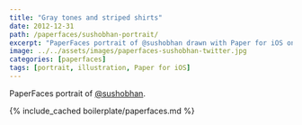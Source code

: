 ```yaml
---
title: "Gray tones and striped shirts"
date: 2012-12-31
path: /paperfaces/sushobhan-portrait/
excerpt: "PaperFaces portrait of @sushobhan drawn with Paper for iOS on an iPad."
image: ../../assets/images/paperfaces-sushobhan-twitter.jpg
categories: [paperfaces]
tags: [portrait, illustration, Paper for iOS]
---
```


PaperFaces portrait of [@sushobhan](https://twitter.com/sushobhan).

{% include_cached boilerplate/paperfaces.md %}

